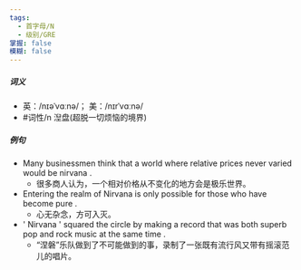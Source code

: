 ```yaml
---
tags:
  - 首字母/N
  - 级别/GRE
掌握: false
模糊: false
---
```

##### 词义
- 英：/nɪəˈvɑːnə/； 美：/nɪrˈvɑːnə/
- #词性/n  湼盘(超脱一切烦恼的境界)
##### 例句
- Many businessmen think that a world where relative prices never varied would be nirvana .
	- 很多商人认为，一个相对价格从不变化的地方会是极乐世界。
- Entering the realm of Nirvana is only possible for those who have become pure .
	- 心无杂念，方可入灭。
- ' Nirvana ' squared the circle by making a record that was both superb pop and rock music at the same time .
	- “涅磐”乐队做到了不可能做到的事，录制了一张既有流行风又带有摇滚范儿的唱片。
